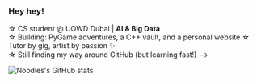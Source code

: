 ### Hey hey!  

☆ CS student @ UOWD Dubai | **AI & Big Data**  
☆ Building: PyGame adventures, a C++ vault, and a personal website 
☆ Tutor by gig, artist by passion ✨   
☆ Still finding my way around GitHub (but learning fast!) 
-->

![Noodles's GitHub stats](https://github-readme-stats.vercel.app/api?username=NotNoodles&show_icons=true&theme=radical)
